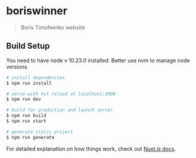 # boriswinner

> Boris Timofeenko website

## Build Setup

You need to have node v 10.23.0 installed. Better use nvm to manage node versions.

``` bash
# install dependencies
$ npm run install

# serve with hot reload at localhost:3000
$ npm run dev

# build for production and launch server
$ npm run build
$ npm run start

# generate static project
$ npm run generate
```

For detailed explanation on how things work, check out [Nuxt.js docs](https://nuxtjs.org).
